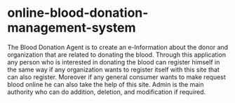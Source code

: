 # online-blood-donation-management-system
The Blood Donation Agent is to create an e-Information about the donor and organization that are related to donating the blood. Through this application any person who is interested in donating the blood can register himself in the same way if any organization wants to register itself with this site that can also register. Moreover if any general consumer wants to make request blood online he can also take the help of this site. Admin is the main authority who can do addition, deletion, and modification if required.
